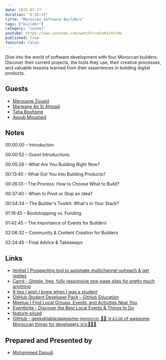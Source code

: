 ```yaml
---
date: 2025-07-27
duration: "2:35:31"
title: "Moroccan Software Builders"
tags: ["builder"]
category: "career"
youtube: https://www.youtube.com/watch?v=mCeKziHrtAw
published: true
featured: false
---
```


Dive into the world of software development with four Moroccan builders. Discover their current projects, the tools they use, their creative processes, and valuable lessons learned from their experiences in building digital products.

## Guests

- [Merouane Zouaid](https://x.com/merouanezouaid)
- [Marwane Ait Si Ahmad](https://x.com/MarwaneAsa)
- [Taha Bouhsine](https://twitter.com/Tahabsn)
- [Ayoub Moustaid](https://twitter.com/mstdayoub)

## Notes

00:00:00 – Introduction

00:00:52 – Guest Introductions

00:05:26 – What Are You Building Right Now?

00:13:40 – What Got You Into Building Products?

00:26:01 – The Process: How to Choose What to Build?

00:37:40 – When to Pivot or Stop an Idea?

00:54:34 – The Builder's Toolkit: What's in Your Stack?

01:16:45 – Bootstrapping vs. Funding

01:42:45 – The Importance of Events for Builders

02:06:32 – Community & Content Creation for Builders

02:24:45 – Final Advice & Takeaways

## Links

- [lemlist | Prospecting tool to automate multichannel outreach &amp; get replies](https://www.lemlist.com/?r=0)
- [Carrd - Simple, free, fully responsive one-page sites for pretty much anything](https://carrd.co/)
- [9 tips I wish I knew when I was a student](https://geeksblabla.community/blog/tips-for-students)
- [GitHub Student Developer Pack - GitHub Education](https://education.github.com/pack)
- [Meetup | Find Local Groups, Events, and Activities Near You](https://www.meetup.com/)
- [Eventbrite - Discover the Best Local Events &amp; Things to Do](https://www.eventbrite.com/)
- [feature-sliced](https://feature-sliced.design/)
- [GitHub - geeksblabla/awesome-morocco: 👩‍💻 🇲🇦List of awesome Moroccan things for developers  🇲🇦👨🏻‍💻](https://github.com/geeksblabla/awesome-morocco)

## Prepared and Presented by

- [Mohammed Daoudi](https://twitter.com/MIduoad)
